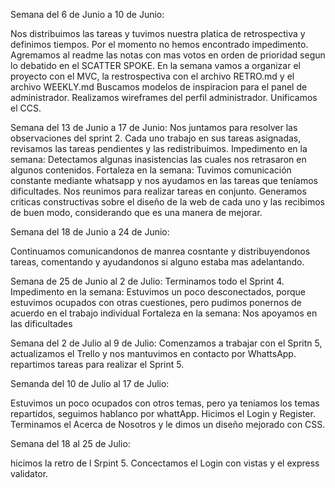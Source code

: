 Semana del 6 de Junio a 10 de Junio:

Nos distribuimos las tareas y tuvimos nuestra platica de retrospectiva y definimos tiempos.
Por el momento no hemos encontrado impedimento.
Agremamos al readme las notas con mas votos en orden de prioridad segun lo debatido en el SCATTER SPOKE.
En la semana vamos a organizar el proyecto con el MVC, la restrospectiva con el archivo RETRO.md y el archivo WEEKLY.md
Buscamos modelos de inspiracion para el panel de administrador.
Realizamos wireframes del perfil administrador. 
Unificamos el CCS.

Semana del 13 de Junio a 17 de Junio:
Nos juntamos para resolver las observaciones del sprint 2.
Cada uno trabajo en sus tareas asignadas, revisamos las tareas pendientes y las redistribuimos.
Impedimento en la semana: Detectamos algunas inasistencias las cuales nos retrasaron en algunos contenidos.
Fortaleza en la semana: Tuvimos comunicación constante mediante whatsapp y nos ayudamos en las tareas que teníamos dificultades. Nos reunimos para realizar tareas en conjunto.
Generamos criticas constructivas sobre el diseño de la web de cada uno y las recibimos de buen modo, considerando que es una manera de mejorar.

Semana del 18 de Junio a 24 de Junio:

Continuamos comunicandonos de manrea cosntante y distribuyendonos tareas, comentando y ayudandonos si alguno estaba mas adelantando.

Semana de 25 de Junio al 2 de Julio:
Terminamos todo el Sprint 4.
Impedimento en la semana: Estuvimos un poco desconectados, porque estuvimos ocupados con otras cuestiones, pero pudimos ponernos de acuerdo en el trabajo individual 
Fortaleza en la semana: Nos apoyamos en las dificultades

Semana del 2 de Julio al 9 de Julio:
Comenzamos a trabajar con el Spritn 5, actualizamos el Trello y nos mantuvimos en contacto por WhattsApp.
repartimos tareas para realizar el Sprint 5.

Semanda del 10 de Julio al 17 de Julio:

Estuvimos un poco ocupados con otros temas, pero ya teniamos los temas repartidos, seguimos hablanco por whattApp.
Hicimos el Login y Register.
Terminamos el Acerca de Nosotros y le dimos un diseño mejorado con CSS.


Semana del 18 al 25 de Julio:

hicimos la retro de l Srpint 5.
Concectamos el Login con vistas y el express validator.

